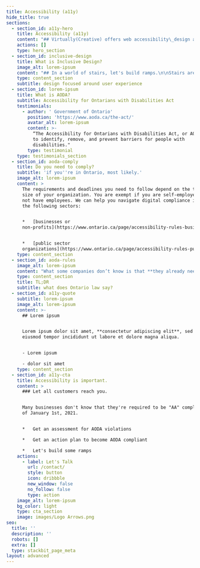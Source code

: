 ```yaml
---
title: Accessibility (a11y)
hide_title: true
sections:
  - section_id: a11y-hero
    title: Accessibility (a11y)
    content: "## Virtually(Creative) offers web accessibility\_design and development focused on using inclusive design patterns with AODA compliance.\n\nBy January 1, 2021, all public websites and web content posted after 2012 will need to be AODA “AA” compliant\\*. With hefty\_penalties for a non-compliant site,\_build a new web presence using Inclusive design principles so that compliance with AODA is resolved naturally, not simply a technical pass with tooling.\n\n*   What are Inclusive Design Patterns?\n*   What is \"AODA\"?\n*   Do I need to comply?\n"
    actions: []
    type: hero_section
  - section_id: inclusive-design
    title: What is Inclusive Design?
    image_alt: lorem-ipsum
    content: "## In a world of stairs, let's build ramps.\n\nStairs are cheaper but have limits. They work for the majority of people, but not all. Ramps take a bit more planning than stairs but can be used by everyone.\n\nPicking ramps *when stairs will* *do* is an inclusive design choice. People who use stairs don't even notice a ramp. People who use ramps will absolutely notice it's not stairs.\n\n*   Accessible design *is* good design.\n*   Good design is *rarely* noticed.\n\nThe true ROI from accessibility is to not only make your website more accessible but to\_*also\_market to people with disabilities* **using accessibility as a market differentiator.**\n"
    type: content_section
    subtitle: design focused around user experience
  - section_id: lorem-ipsum
    title: What is AODA?
    subtitle: Accessibility for Ontarians with Disabilities Act
    testimonials:
      - author: ' Government of Ontario'
        position: 'https://www.aoda.ca/the-act/'
        avatar_alt: lorem-ipsum
        content: >-
          “The Accessibility for Ontarians with Disabilities Act, or AODA , aims
          to identify, remove, and prevent barriers for people with
          disabilities."
        type: testimonial
    type: testimonials_section
  - section_id: aoda-comply
    title: Do you need to comply?
    subtitle: 'if you''re in Ontario, most likely.'
    image_alt: lorem-ipsum
    content: >
      The requirements and deadlines you need to follow depend on the type and
      size of your organization. You are exempt if you are self-employed and do
      not have employees. We can help you navigate digital compliance issues for
      the following sectors:


      *   [businesses or
      non-profits](https://www.ontario.ca/page/accessibility-rules-businesses-and-non-profits)


      *   [public sector
      organizations](https://www.ontario.ca/page/accessibility-rules-public-sector-organizations)
    type: content_section
  - section_id: aoda-rules
    image_alt: lorem-ipsum
    content: "What some companies don’t know is that **they already need to be compliant!** Don’t get caught with a beautiful website, but it’s not accessible to a majority of Ontarians.\n\n*   **Beginning January 1, 2014**: new public websites, significantly refreshed websites and any web content posted after January 1, 2012, must\_\\*meet\_Web Content Accessibility Guidelines (WCAG)\_2.0 Level A\n    \\*\n\n*   **Beginning January 1, 2021:**\_all public websites and web content posted after January 1, 2012, must\_*meet\_WCAG\_2.0 Level AA*\_other than criteria 1.2.4 (live captions) and 1.2.5 (pre-recorded audio descriptions)\n\n\\* “Accessibility rules for businesses and non-profits” (Source:\_<https://www.ontario.ca/page/accessibility-rules-businesses-and-non-profits>)\n"
    type: content_section
    title: TL;DR
    subtitle: what does Ontario law say?
  - section_id: a11y-quote
    subtitle: lorem-ipsum
    image_alt: lorem-ipsum
    content: >-
      ## Lorem ipsum


      Lorem ipsum dolor sit amet, **consectetur adipiscing elit**, sed do
      eiusmod tempor incididunt ut labore et dolore magna aliqua.


      - Lorem ipsum

      - dolor sit amet
    type: content_section
  - section_id: a11y-cta
    title: Accessibility is important.
    content: >
      ### Let all customers reach you.


      Many businesses don't know that they're required to be "AA" compliant as
      of January 1st, 2021.


      *   Get an assessment for AODA violations

      *   Get an action plan to become AODA compliant

      *   Let's build some ramps
    actions:
      - label: Let's Talk
        url: /contact/
        style: button
        icon: dribbble
        new_window: false
        no_follow: false
        type: action
    image_alt: lorem-ipsum
    bg_color: light
    type: cta_section
    image: images/Logo Arrows.png
seo:
  title: ''
  description: ''
  robots: []
  extra: []
  type: stackbit_page_meta
layout: advanced
---
```

